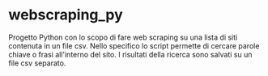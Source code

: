 # webscraping_py
Progetto Python con lo scopo di fare web scraping su una lista di siti contenuta in un file csv. Nello specifico lo script permette di cercare parole chiave o frasi all'interno del sito. I risultati della ricerca sono salvati su un file csv separato.
